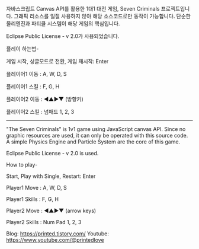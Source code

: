 자바스크립트 Canvas API를 활용한 1대1 대전 게임, Seven Criminals 프로젝트입니다.
그래픽 리소스를 일절 사용하지 않아 해당 소스코드로만 동작이 가능합니다.
단순한 물리엔진과 파티클 시스템이 해당 게임의 핵심입니다.

Eclipse Public License - v 2.0가 사용되었습니다.




플레이 하는법-


게임 시작, 싱글모드로 전환, 게임 재시작: Enter

플레이어1 이동 : A, W, D, S

플레이어1 스킬 : F, G, H

플레이어2 이동 : ◀▲▶▼ (방향키)

플레이어2 스킬 : 넘패드 1, 2, 3


- - - - - - - - - - - - - - - - - - - - - - - - - - - - - - - - - - - - 

"The Seven Criminals" is 1v1 game using JavaScript canvas API.
Since no graphic resources are used, it can only be operated with this source code.
A simple Physics Engine and Particle System are the core of this game.

Eclipse Public License - v 2.0 is used.




How to play-


Start, Play with Single, Restart: Enter

Player1 Move : A, W, D, S

Player1 Skills : F, G, H

Player2 Move : ◀▲▶▼ (arrow keys)

Player2 Skills : Num Pad 1, 2, 3



Blog: https://printed.tistory.com/
Youtube: https://www.youtube.com/@printedlove
